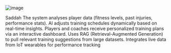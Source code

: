 ![image](https://github.com/user-attachments/assets/35cd2c8c-cb60-41ae-8b70-2c37acd835a4)

 Saddah
The system analyses player data (fitness levels, past injuries, performance stats). AI adjusts training schedules dynamically based on real-time insights.
Players and coaches receive personalized training plans via an interactive dashboard. 
Uses RAG (Retrieval-Augmented Generation) to pull relevant training suggestions from large datasets.
Integrates live data from IoT wearables for performance tracking


